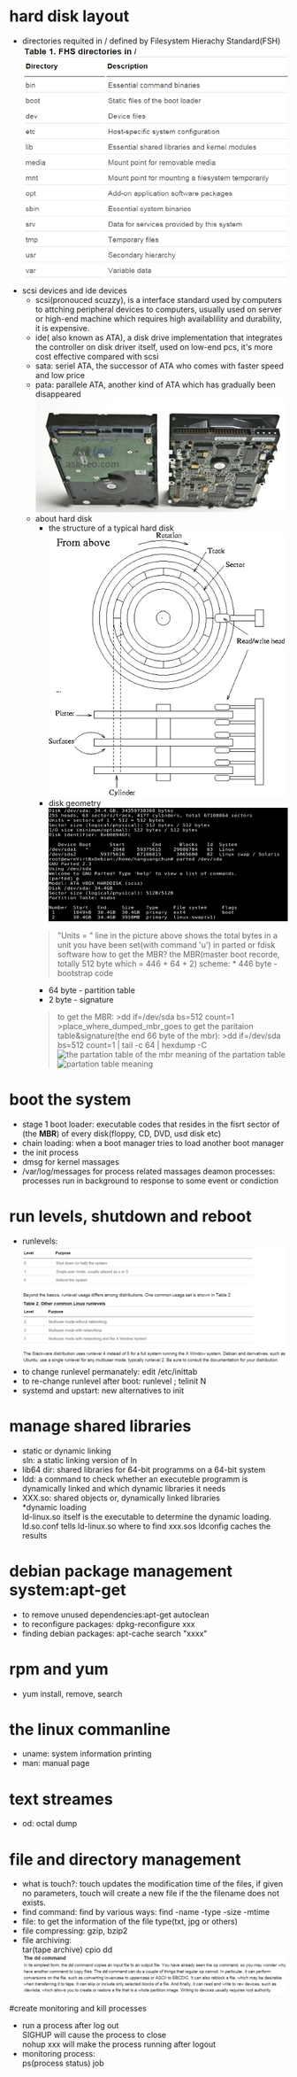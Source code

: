 # hard disk layout 
* directories requited in / defined by Filesystem Hierachy
Standard(FSH) ![table1 FHS directories in /](imgs/fhs_directories_in_root.png)  
* scsi devices and ide devices  
  * scsi(pronouced scuzzy), is a interface standard used by computers to attching peripheral devices to computers, usually used on server or high-end machine which requires high availablility and durability, it is expensive.  
  * ide( also known as ATA), a disk drive implementation that integrates the controller on disk driver itself, used on low-end pcs, it's more cost effective compared with scsi  
  * sata: seriel ATA, the successor of ATA who comes with faster speed and low price  
  * pata: parallele ATA, another kind of ATA which has gradually been disappeared ![SATA and PATA physical interface](imgs/sata_pata.jpg)   
  * about hard disk  
    * the structure of a typical hard disk   
      ![hard disk structure](imgs/hd_schematic.png)  
    * disk geometry ![disk geometry example](imgs/geometry_disk.png "taken from tldp")  
     >"Units = " line in the picture above shows the total bytes in a unit you have been set(with command 'u') in parted or fdisk software
     >how to get the MBR?
     >the MBR(master boot recorde, totally 512 byte which = 446 + 64 + 2) scheme:
     	  * 446 byte - bootstrap code
	  * 64 byte - partition table
	  * 2 byte - signature
      >to get the MBR:
      	  >dd if=/dev/sda bs=512 count=1 >place_where_dumped_mbr_goes
      >to get the paritaion table&signature(the end 66 byte of the mbr):
      	  >dd if=/dev/sda bs=512 count=1 | tail -c 64 | hexdump -C
	  ![the partation table of the mbr](imags/mbr_ptable.png)
      >meaning of the partation table
      ![partation table meaning](/imags/ptable_code_meaning.png)

# boot the system  
* stage 1 boot loader: executable codes that resides in the fisrt
sector of (the __MBR__) of every disk(floppy, CD, DVD, usd disk etc)  
* chain loading: when a boot manager tries to load another boot
manager   
* the init process  
* dmsg for kernel massages  
* /var/log/messages for process related massages
  deamon processes: processes run in background to response to some
  event or condiction  

# run levels, shutdown and reboot  
* runlevels: ![run level of a linux system](imgs/run_levels.png)  
* to change runlevel permanately: edit /etc/inittab  
* to re-change runlevel after boot: runlevel ; telinit N  
* systemd and upstart: new alternatives to init  

# manage shared libraries  
* static or dynamic linking  
sln: a static linking version of ln  
* lib64 dir: shared libraries for 64-bit programms on a 64-bit system  
* ldd: a command to check whether an executeble programm is  
dynamically linked and which dynamic libraries it needs  
* XXX.so: shared objects or, dynamically linked libraries  
*dynamic loading  
 ld-linux.so itself is the executable to determine the dynamic loading.
 ld.so.conf tells ld-linux.so where to find xxx.sos
 ldconfig caches the results  

# debian package management system:apt-get  
* to remove unused dependencies:apt-get autoclean  
* to reconfigure packages: dpkg-reconfigure xxx  
* finding debian packages: apt-cache search "xxxx"  

# rpm and yum  
* yum install, remove, search  

# the linux commanline  
* uname: system information printing  
* man: manual page  
# text streames  
* od: octal dump  

# file and directory management  
* what is touch?: touch updates the modification time of the files, if
given no parameters, touch will create a new file if the the filename
does not exists.  
* find command: find by various ways: find -name -type -size -mtime  
* file: to get the information of the file type(txt, jpg or others)  
* file compressing: gzip, bzip2  
* file archiving:   
  tar(tape archive)
  cpio
  dd ![why dd command?](imgs/why_dd.png)  

#create monitoring and kill processes  
* run a process after log out  
  SIGHUP will cause the process to close  
  nohup xxx will make the process running after logout  
 * monitoring process:  
 ps(process status)
 job

